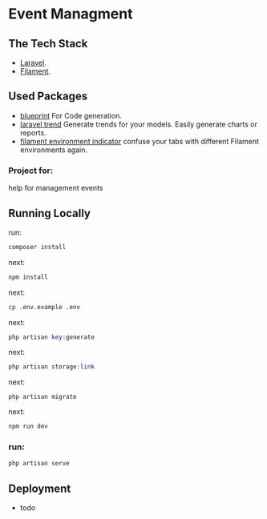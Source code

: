 # Event Managment

## The Tech Stack

-   [Laravel](https://laravel.com/).
-   [Filament](https://filamentphp.com/).

## Used Packages

-   [blueprint](https://blueprint.laravelshift.com/docs/installation/) For Code generation.
-   [laravel trend](https://github.com/Flowframe/laravel-trend) Generate trends for your models. Easily generate charts or reports.
-   [filament environment indicator](https://github.com/pxlrbt/filament-environment-indicator) confuse your tabs with different Filament environments again.

### Project for:

help for management events

## Running Locally

run:

```bash
composer install
```

next:

```bash
npm install
```

next:

```bash
cp .env.example .env
```

next:

```php
php artisan key:generate
```

next:

```php
php artisan storage:link
```

next:

```
php artisan migrate
```

next:

```bash
npm run dev
```

### run:

```php
php artisan serve
```

## Deployment

-   todo
